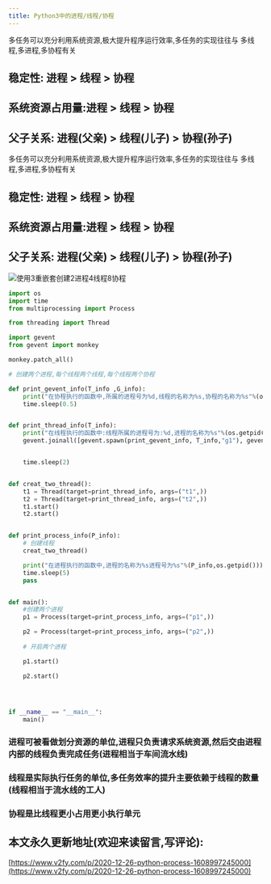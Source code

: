 ```yaml
---
title: Python3中的进程/线程/协程
---
```




多任务可以充分利用系统资源,极大提升程序运行效率,多任务的实现往往与 多线程,多进程,多协程有关

## 稳定性: 进程 > 线程 > 协程
## 系统资源占用量:进程 > 线程 > 协程
## 父子关系: 进程(父亲) > 线程(儿子) > 协程(孙子)

多任务可以充分利用系统资源,极大提升程序运行效率,多任务的实现往往与 多线程,多进程,多协程有关

## 稳定性: 进程 > 线程 > 协程
## 系统资源占用量:进程 > 线程 > 协程
## 父子关系: 进程(父亲) > 线程(儿子) > 协程(孙子)


![使用3重嵌套创建2进程4线程8协程](2020-12-26-python-process-1608997245000.assets/3203841-5b27fcf8965b17da.png)


```python
import os
import time
from multiprocessing import Process

from threading import Thread

import gevent
from gevent import monkey

monkey.patch_all()

# 创建两个进程,每个线程两个线程,每个线程两个协程

def print_gevent_info(T_info ,G_info):
    print("在协程执行的函数中,所属的进程号为%d,线程的名称为%s,协程的名称为%s"%(os.getpid(),T_info ,G_info))
    time.sleep(0.5)


def print_thread_info(T_info):
    print("在线程执行的函数中:线程所属的进程号为:%d,进程的名称为%s"%(os.getpid(),T_info))
    gevent.joinall([gevent.spawn(print_gevent_info, T_info,"g1"), gevent.spawn(print_gevent_info, T_info, "g2")])


    time.sleep(2)


def creat_two_thread():
    t1 = Thread(target=print_thread_info, args=("t1",))
    t2 = Thread(target=print_thread_info, args=("t2",))
    t1.start()
    t2.start()


def print_process_info(P_info):
    # 创建线程
    creat_two_thread()

    print("在进程执行的函数中,进程的名称为%s进程号为%s"%(P_info,os.getpid()))
    time.sleep(5)
    pass


def main():
    #创建两个进程
    p1 = Process(target=print_process_info, args=("p1",))

    p2 = Process(target=print_process_info, args=("p2",))
    
    # 开启两个进程

    p1.start()

    p2.start()
    



if __name__ == "__main__":
    main()


```






### 进程可被看做划分资源的单位,进程只负责请求系统资源,然后交由进程内部的线程负责完成任务(进程相当于车间流水线)


### 线程是实际执行任务的单位,多任务效率的提升主要依赖于线程的数量(线程相当于流水线的工人)

### 协程是比线程更小占用更小执行单元



## 本文永久更新地址(欢迎来读留言,写评论):

[https://www.v2fy.com/p/2020-12-26-python-process-1608997245000](https://www.v2fy.com/p/2020-12-26-python-process-1608997245000)
